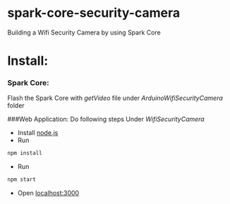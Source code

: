 # spark-core-security-camera
Building a Wifi Security Camera by using Spark Core

# Install:

### Spark Core: 
Flash the Spark Core with *getVideo* file under *ArduinoWifiSecurityCamera* folder


###Web Application: 
Do following steps Under *WifiSecurityCamera* 

  - Install [node.js]
  - Run
  
  ```sh
  npm install 
  ```
  - Run
  
  ```sh
  npm start
  ```
  - Open [localhost:3000] 



[node.js]:http://nodejs.org
[localhost:3000]:http://localhost:3000/

